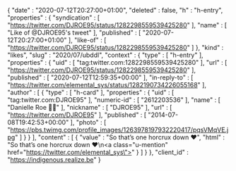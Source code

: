 {
  "date" : "2020-07-12T20:27:00+01:00",
  "deleted" : false,
  "h" : "h-entry",
  "properties" : {
    "syndication" : [ "https://twitter.com/DJROE95/status/1282298559539425280" ],
    "name" : [ "Like of @DJROE95's tweet" ],
    "published" : [ "2020-07-12T20:27:00+01:00" ],
    "like-of" : [ "https://twitter.com/DJROE95/status/1282298559539425280" ]
  },
  "kind" : "likes",
  "slug" : "2020/07/ubddl",
  "context" : {
    "type" : [ "h-entry" ],
    "properties" : {
      "uid" : [ "tag:twitter.com:1282298559539425280" ],
      "url" : [ "https://twitter.com/DJROE95/status/1282298559539425280" ],
      "published" : [ "2020-07-12T12:59:35+00:00" ],
      "in-reply-to" : [ "https://twitter.com/elemental_sys/status/1282190734226055168" ],
      "author" : [ {
        "type" : [ "h-card" ],
        "properties" : {
          "uid" : [ "tag:twitter.com:DJROE95" ],
          "numeric-id" : [ "2612203536" ],
          "name" : [ "Danielle Roe 🏳️‍🌈" ],
          "nickname" : [ "DJROE95" ],
          "url" : [ "https://twitter.com/DJROE95" ],
          "published" : [ "2014-07-08T19:42:53+00:00" ],
          "photo" : [ "https://pbs.twimg.com/profile_images/1263978197932220417/pqsVMqVE.jpg" ]
        }
      } ],
      "content" : [ {
        "value" : "So that’s one horcrux down ❤️",
        "html" : "So that’s one horcrux down ❤️\n<a class=\"u-mention\" href=\"https://twitter.com/elemental_sys\"></a>"
      } ]
    }
  },
  "client_id" : "https://indigenous.realize.be"
}
